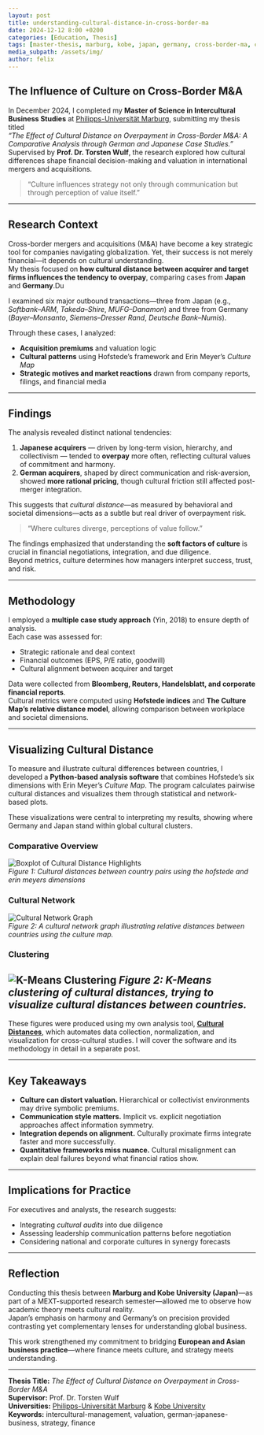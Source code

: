 ```yaml
---
layout: post
title: understanding-cultural-distance-in-cross-border-ma
date: 2024-12-12 8:00 +0200
categories: [Education, Thesis]
tags: [master-thesis, marburg, kobe, japan, germany, cross-border-ma, culture, valuation, strategy]
media_subpath: /assets/img/
author: felix
---
```


## The Influence of Culture on Cross-Border M&A

In December 2024, I completed my **Master of Science in Intercultural Business Studies** at [Philipps-Universität Marburg](https://www.uni-marburg.de/en), submitting my thesis titled  
*“The Effect of Cultural Distance on Overpayment in Cross-Border M&A: A Comparative Analysis through German and Japanese Case Studies.”*  
Supervised by **Prof. Dr. Torsten Wulf**, the research explored how cultural differences shape financial decision-making and valuation in international mergers and acquisitions.

> “Culture influences strategy not only through communication but through perception of value itself.”

---

## Research Context

Cross-border mergers and acquisitions (M&A) have become a key strategic tool for companies navigating globalization. Yet, their success is not merely financial—it depends on cultural understanding.  
My thesis focused on **how cultural distance between acquirer and target firms influences the tendency to overpay**, comparing cases from **Japan** and **Germany**.Du

I examined six major outbound transactions—three from Japan (e.g., *Softbank–ARM*, *Takeda–Shire*, *MUFG–Danamon*) and three from Germany (*Bayer–Monsanto*, *Siemens–Dresser Rand*, *Deutsche Bank–Numis*).  

Through these cases, I analyzed:
- **Acquisition premiums** and valuation logic  
- **Cultural patterns** using Hofstede’s framework and Erin Meyer’s *Culture Map*  
- **Strategic motives and market reactions** drawn from company reports, filings, and financial media  

---

## Findings

The analysis revealed distinct national tendencies:

1. **Japanese acquirers** — driven by long-term vision, hierarchy, and collectivism — tended to **overpay** more often, reflecting cultural values of commitment and harmony.  
2. **German acquirers**, shaped by direct communication and risk-aversion, showed **more rational pricing**, though cultural friction still affected post-merger integration.

This suggests that *cultural distance*—as measured by behavioral and societal dimensions—acts as a subtle but real driver of overpayment risk.

> “Where cultures diverge, perceptions of value follow.”

The findings emphasized that understanding the **soft factors of culture** is crucial in financial negotiations, integration, and due diligence.  
Beyond metrics, culture determines how managers interpret success, trust, and risk.

---

## Methodology

I employed a **multiple case study approach** (Yin, 2018) to ensure depth of analysis.  
Each case was assessed for:
- Strategic rationale and deal context  
- Financial outcomes (EPS, P/E ratio, goodwill)  
- Cultural alignment between acquirer and target  

Data were collected from **Bloomberg, Reuters, Handelsblatt, and corporate financial reports**.  
Cultural metrics were computed using **Hofstede indices** and **The Culture Map’s relative distance model**, allowing comparison between workplace and societal dimensions.

---

## Visualizing Cultural Distance

To measure and illustrate cultural differences between countries, I developed a **Python-based analysis software** that combines Hofstede’s six dimensions with Erin Meyer’s *Culture Map*. The program calculates pairwise cultural distances and visualizes them through statistical and network-based plots.

These visualizations were central to interpreting my results, showing where Germany and Japan stand within global cultural clusters.

### Comparative Overview

![Boxplot of Cultural Distance Highlights](/img/marburg-master-thesis/both_frameworks-boxplot-with-highlights.png)  
_Figure 1: Cultural distances between country pairs using the hofstede and erin meyers dimensions_

### Cultural Network

![Cultural Network Graph](/img/marburg-master-thesis/culture_network.png)  
_Figure 2: A cultural network graph illustrating relative distances between countries using the culture map._

### Clustering
![K-Means Clustering](/img/marburg-master-thesis/hofstede-k-means-mds.png)
_Figure 2: K-Means clustering of cultural distances, trying to visualize cultural distances between countries._
---

These figures were produced using my own analysis tool, **[Cultural Distances](https://github.com/felsenuboot/Cultural_Distances)**, which automates data collection, normalization, and visualization for cross-cultural studies. I will cover the software and its methodology in detail in a separate post.

---

## Key Takeaways

- **Culture can distort valuation.** Hierarchical or collectivist environments may drive symbolic premiums.  
- **Communication style matters.** Implicit vs. explicit negotiation approaches affect information symmetry.  
- **Integration depends on alignment.** Culturally proximate firms integrate faster and more successfully.  
- **Quantitative frameworks miss nuance.** Cultural misalignment can explain deal failures beyond what financial ratios show.

---

## Implications for Practice

For executives and analysts, the research suggests:
- Integrating *cultural audits* into due diligence  
- Assessing leadership communication patterns before negotiation  
- Considering national and corporate cultures in synergy forecasts  

---

## Reflection

Conducting this thesis between **Marburg and Kobe University (Japan)**—as part of a MEXT-supported research semester—allowed me to observe how academic theory meets cultural reality.  
Japan’s emphasis on harmony and Germany’s on precision provided contrasting yet complementary lenses for understanding global business.

This work strengthened my commitment to bridging **European and Asian business practice**—where finance meets culture, and strategy meets understanding.

---

**Thesis Title:** *The Effect of Cultural Distance on Overpayment in Cross-Border M&A*  
**Supervisor:** Prof. Dr. Torsten Wulf  
**Universities:** [Philipps-Universität Marburg](https://www.uni-marburg.de/en) & [Kobe University](https://www.kobe-u.ac.jp/en/)  
**Keywords:** intercultural-management, valuation, german-japanese-business, strategy, finance
